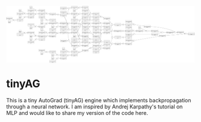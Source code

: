 <p align="center">
  <img src="/nn_gdot.svg" width="750" align="center">
</p>

# tinyAG
This is a tiny AutoGrad (tinyAG) engine which implements backpropagation through a neural network. I am inspired by Andrej Karpathy's tutorial on MLP and would like to share my version of the code here.
